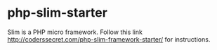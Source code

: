 # php-slim-starter
Slim is a PHP micro framework.
Follow this link http://coderssecret.com/php-slim-framework-starter/ for instructions.
